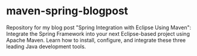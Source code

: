 maven-spring-blogpost
=====================

Repository for my blog post "Spring Integration with Eclipse Using Maven":
Integrate the Spring Framework into your next Eclipse-based project using Apache Maven. Learn how to install, configure, and integrate these three leading Java development tools.
